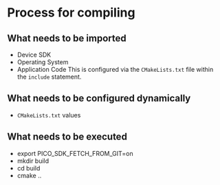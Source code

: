 # Process for compiling

## What needs to be imported

- Device SDK
- Operating System
- Application Code
  This is configured via the `CMakeLists.txt` file within the `include` statement.

## What needs to be configured dynamically

- `CMakeLists.txt` values

## What needs to be executed

- export PICO_SDK_FETCH_FROM_GIT=on
- mkdir build
- cd build
- cmake ..
